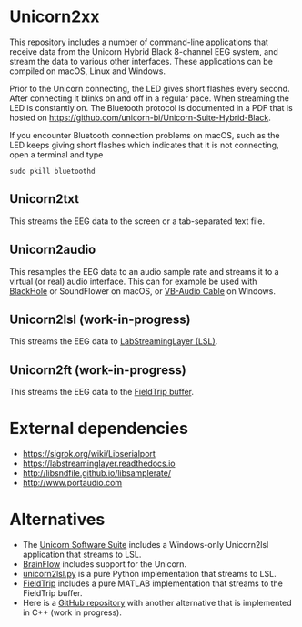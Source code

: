 # Unicorn2xx

This repository includes a number of command-line applications that receive data from the Unicorn Hybrid Black 8-channel EEG system, and stream the data to various other interfaces. These applications can be compiled on macOS, Linux and Windows.

Prior to the Unicorn connecting, the LED gives short flashes every second. After connecting it blinks on and off in a regular pace. When streaming the LED is constantly on. The Bluetooth protocol is documented in a PDF that is hosted on https://github.com/unicorn-bi/Unicorn-Suite-Hybrid-Black.

If you encounter Bluetooth connection problems on macOS, such as the LED keeps giving short flashes which indicates that it is not connecting, open a terminal and type

    sudo pkill bluetoothd

## Unicorn2txt

This streams the EEG data to the screen or a tab-separated text file.

## Unicorn2audio

This resamples the EEG data to an audio sample rate and streams it to a virtual (or real) audio interface. This can for example be used with [BlackHole](https://github.com/ExistentialAudio/BlackHole) or SoundFlower on macOS, or [VB-Audio Cable](https://vb-audio.com/Cable/index.htm) on Windows.

## Unicorn2lsl (work-in-progress)

This streams the EEG data to [LabStreamingLayer (LSL)](https://labstreaminglayer.readthedocs.io).

## Unicorn2ft (work-in-progress)

This streams the EEG data to the [FieldTrip buffer](https://www.fieldtriptoolbox.org/development/realtime/).

# External dependencies

- <https://sigrok.org/wiki/Libserialport>
- <https://labstreaminglayer.readthedocs.io>
- <http://libsndfile.github.io/libsamplerate/>
- <http://www.portaudio.com>

# Alternatives

- The [Unicorn Software Suite](https://www.unicorn-bi.com/) includes a Windows-only Unicorn2lsl application that streams to LSL.
- [BrainFlow](https://brainflow.readthedocs.io/en/stable/SupportedBoards.html#unicorn) includes support for the Unicorn.
- [unicorn2lsl.py](https://robertoostenveld.nl/unicorn2lsl/) is a pure Python implementation that streams to LSL.
- [FieldTrip](https://www.fieldtriptoolbox.org/development/realtime/unicorn/) includes a pure MATLAB implementation that streams to the FieldTrip buffer.
- Here is a [GitHub repository](https://github.com/mesca/unicorn-lsl) with another alternative that is implemented in C++ (work in progress).
